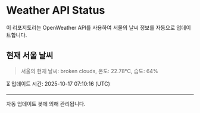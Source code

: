 
# Weather API Status

이 리포지토리는 OpenWeather API를 사용하여 서울의 날씨 정보를 자동으로 업데이트합니다.

## 현재 서울 날씨
> 서울의 현재 날씨: broken clouds, 온도: 22.78°C, 습도: 64%

⏳ 업데이트 시간: 2025-10-17 07:10:16 (UTC)

---
자동 업데이트 봇에 의해 관리됩니다.
